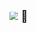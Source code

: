 ## <img src="https://capsule-render.vercel.app/api?type=wave&color=auto&height=300&section=header&text=capsule%20render&fontSize=90" /> 👋

<!--
**Sirius147/Sirius147** is a ✨ _special_ ✨ repository because its `README.md` (this file) appears on your GitHub profile.

Here are some ideas to get you started:

- 🔭 I’m currently working on ...
- 🌱 I’m currently learning ...
- 👯 I’m looking to collaborate on ...
- 🤔 I’m looking for help with ...
- 💬 Ask me about ...
- 📫 How to reach me: ...
- 😄 Pronouns: ...
- ⚡ Fun fact: ...
-->
